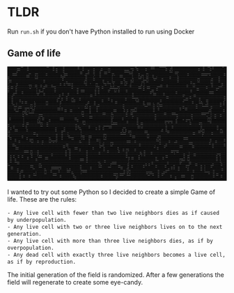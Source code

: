 # TLDR 
Run `run.sh` if you don't have Python installed to run using Docker

## Game of life

![Game of life screenshot](https://github.com/Kwieto/game-of-life/blob/main/img.png?raw=true)

I wanted to try out some Python so I decided to create a simple Game of life.
These are the rules:

    - Any live cell with fewer than two live neighbors dies as if caused by underpopulation.
    - Any live cell with two or three live neighbors lives on to the next generation.
    - Any live cell with more than three live neighbors dies, as if by overpopulation.
    - Any dead cell with exactly three live neighbors becomes a live cell, as if by reproduction.

The initial generation of the field is randomized. After a few generations the field will regenerate to create some eye-candy.